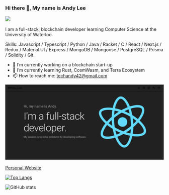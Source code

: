 ### Hi there 👋, My name is Andy Lee
![](https://arturssmirnovs.github.io/github-profile-readme-generator/images/banner.png)

I am a full-stack, blockchain developer learning Computer Science at the University of Waterloo.

Skills: Javascript / Typescript / Python / Java / Racket / C / React / Next.js / Redux / Material UI / Express / MongoDB / Mongoose / PostgreSQL / Prisma / Solidity / Git 

- 🔭 I’m currently working on a blockchain start-up 
- 🌱 I’m currently learning Rust, CosmWasm, and Terra Ecosystem 
- 📫 How to reach me: techandy42@gmail.com 
  
[![Personal Website](https://github.com/gitHubAndyLee2020/Personal_Website/blob/main/public/images/portfolio.png)](https://techandy42.com)
  
[Personal Website](https://techandy42.com)  

[![Top Langs](https://github-readme-stats.vercel.app/api/top-langs/?username=gitHubAndyLee2020)](https://github.com/anuraghazra/github-readme-stats)

![GitHub stats](https://github-readme-stats.vercel.app/api?username=gitHubAndyLee2020&show_icons=true)  

